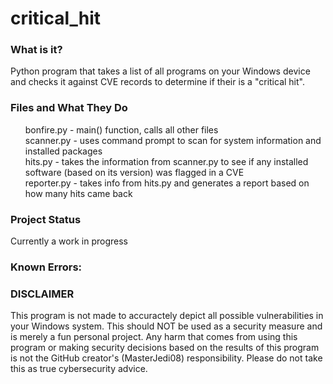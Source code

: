 # critical_hit

<h3>What is it? </h3>
Python program that takes a list of all programs on your Windows device and checks it against CVE records to determine if their is a "critical hit".  

<h3>Files and What They Do</h3>
<ul style="list-style-type:none;">
  <li>bonfire.py - main() function, calls all other files</li>
  <li>scanner.py - uses command prompt to scan for system information and installed packages</li>
  <li>hits.py - takes the information from scanner.py to see if any installed software (based on its version) was flagged in a CVE</li>
  <li>reporter.py - takes info from hits.py and generates a report based on how many hits came back</li>
</ul>

<h3>Project Status</h3>
Currently a work in progress

<h3>Known Errors: </h3>


<h3>DISCLAIMER</h3>
This program is not made to accuractely depict all possible vulnerabilities in your Windows system. This should NOT be used as a security measure and is merely a fun personal project. Any harm that comes from using this program or making security decisions based on the results of this program is not the GitHub creator's (MasterJedi08) responsibility. Please do not take this as true cybersecurity advice.
